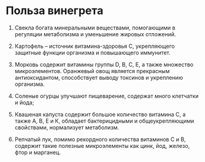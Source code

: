 # Польза винегрета
1. Свекла богата минеральными веществами, помогающими в регуляции метаболизма и уменьшение жировых отложений.

2. Картофель – источник витамина-здоровья C, укрепляющего защитные функции организма и повышающего иммунитет.
3. Морковь содержит витамины группы D, В, С, Е, а также множество микроэлементов. Оранжевый овощ является прекрасным антиоксидантом, способствует выводу токсинов и укреплению организма.
4. Соленые огурцы улучшают пищеварение, содержат много клетчатки и йода;
5. Квашеная капуста содержит большое количество витамина С, а также А, В, Е и К, обладает бактерицидными и общеукрепляющими свойствами, нормализует метаболизм.
6. Репчатый лук, помимо рекордного количества витаминов С и В, содержит такие полезные микроэлементы как цинк, йод, железо, фтор и марганец.
